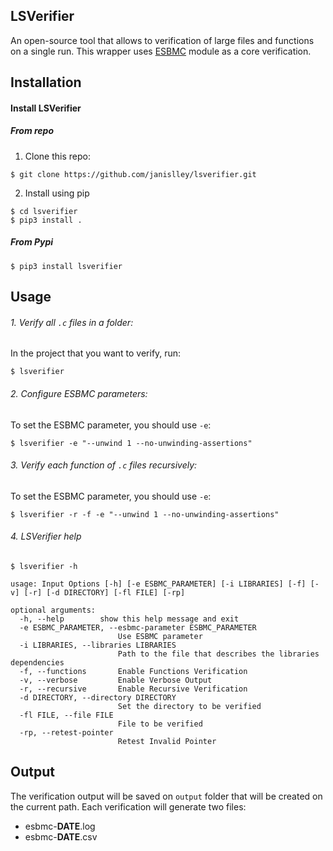 ## LSVerifier

An open-source tool that allows to verification of large files and functions on a single run.
This wrapper uses [ESBMC](https://github.com/esbmc/esbmc) module as a core verification. 

## Installation
#### Install LSVerifier

##### From repo
1. Clone this repo:
```
$ git clone https://github.com/janislley/lsverifier.git
```

2. Install using pip
```
$ cd lsverifier
$ pip3 install .
```

##### From Pypi
```
$ pip3 install lsverifier
```

## Usage

###### 1. Verify all ```.c``` files in a folder:  

In the project that you want to verify, run:
```
$ lsverifier
```

###### 2. Configure ESBMC parameters:  

To set the ESBMC parameter, you should use ```-e```:
```
$ lsverifier -e "--unwind 1 --no-unwinding-assertions"
```

###### 3. Verify each function of ```.c``` files recursively:  

To set the ESBMC parameter, you should use ```-e```:
```
$ lsverifier -r -f -e "--unwind 1 --no-unwinding-assertions"
```

###### 4. LSVerifier help
```
$ lsverifier -h

usage: Input Options [-h] [-e ESBMC_PARAMETER] [-i LIBRARIES] [-f] [-v] [-r] [-d DIRECTORY] [-fl FILE] [-rp]

optional arguments:  
  -h, --help		show this help message and exit  
  -e ESBMC_PARAMETER, --esbmc-parameter ESBMC_PARAMETER  
                        Use ESBMC parameter  
  -i LIBRARIES, --libraries LIBRARIES  
                        Path to the file that describes the libraries dependencies  
  -f, --functions       Enable Functions Verification  
  -v, --verbose         Enable Verbose Output  
  -r, --recursive       Enable Recursive Verification  
  -d DIRECTORY, --directory DIRECTORY  
                        Set the directory to be verified  
  -fl FILE, --file FILE  
                        File to be verified  
  -rp, --retest-pointer  
                        Retest Invalid Pointer
```

## Output

The verification output will be saved on ```output``` folder that will be created on the current path.
Each verification will generate two files:

- esbmc-**DATE**.log
- esbmc-**DATE**.csv
